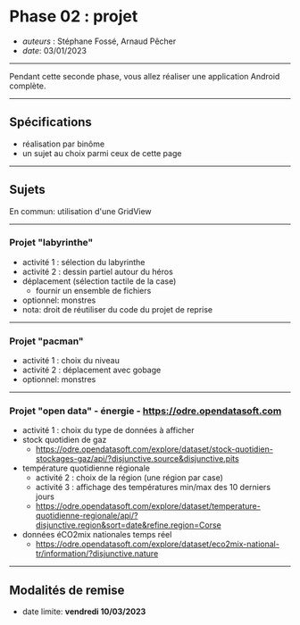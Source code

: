 # Phase 02 : projet

* *auteurs* : Stéphane Fossé, Arnaud Pêcher
* *date*: 03/01/2023

---

Pendant cette seconde phase, vous allez réaliser une application Android complète.

---

## Spécifications

* réalisation par binôme
* un sujet au choix parmi ceux de cette page

---

## Sujets

En commun: utilisation d'une GridView

---

### Projet "labyrinthe"

* activité 1 : sélection du labyrinthe
* activité 2 : dessin partiel autour du héros
* déplacement (sélection tactile de la case)
    * fournir un ensemble de fichiers
* optionnel: monstres
* nota: droit de réutiliser du code du projet de reprise

---

### Projet "pacman"
    
* activité 1 : choix du niveau
* activité 2 : déplacement avec gobage
* optionnel: monstres

---

### Projet "open data" - énergie - https://odre.opendatasoft.com
    
* activité 1 : choix du type de données à afficher
* stock quotidien de gaz
    * https://odre.opendatasoft.com/explore/dataset/stock-quotidien-stockages-gaz/api/?disjunctive.source&disjunctive.pits
* température quotidienne régionale
    * activité 2 : choix de la région (une région par case)
    * activité 3 : affichage des températures min/max des 10 derniers jours
    * https://odre.opendatasoft.com/explore/dataset/temperature-quotidienne-regionale/api/?disjunctive.region&sort=date&refine.region=Corse
* données éCO2mix nationales temps réel
    * https://odre.opendatasoft.com/explore/dataset/eco2mix-national-tr/information/?disjunctive.nature

---

## Modalités de remise

* date limite: **vendredi 10/03/2023** 
